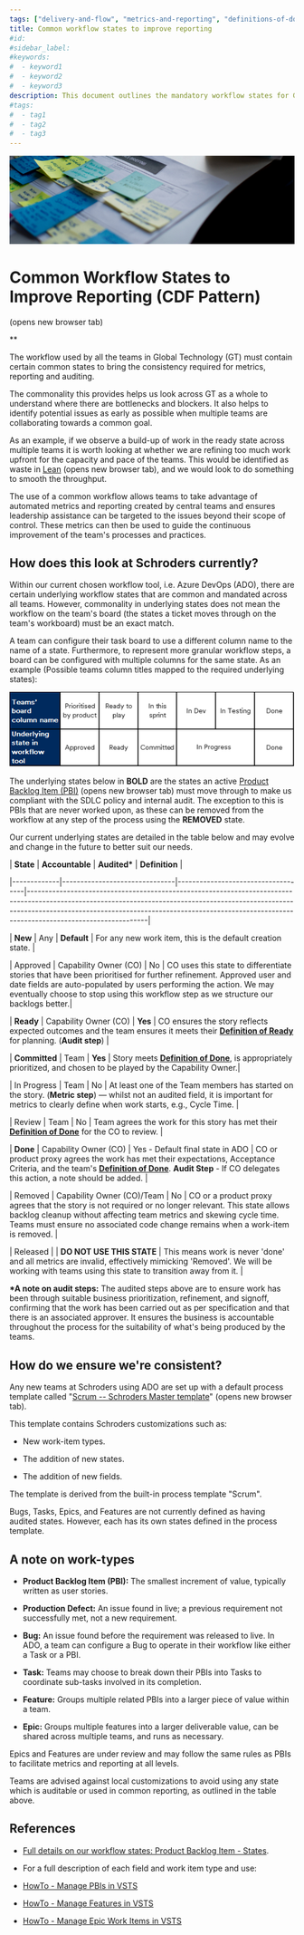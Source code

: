 ```yaml
---
tags: ["delivery-and-flow", "metrics-and-reporting", "definitions-of-done-ready"]
title: Common workflow states to improve reporting
#id:
#sidebar_label:
#keywords:
#  - keyword1
#  - keyword2
#  - keyword3
description: This document outlines the mandatory workflow states for Global Technology teams at Schroders to ensure consistency in metrics, reporting, and auditing. By standardizing workflow states, it aims to identify bottlenecks, streamline processes, and facilitate leadership support, thereby enhancing collaborative efforts towards project goals while complying with the Software Development Life Cycle (SDLC) policy.
#tags:
#  - tag1
#  - tag2
#  - tag3
---
```


![A close-up of a piece of paper Description automatically generated](Common%20workflow%20states%20to%20improve%20reporting_media/media/image1.jpeg)

# Common Workflow States to Improve Reporting (CDF Pattern)

 (opens new browser tab)

**

The workflow used by all the teams in Global Technology (GT) must contain certain common states to bring the consistency required for metrics, reporting and auditing.

The commonality this provides helps us look across GT as a whole to understand where there are bottlenecks and blockers. It also helps to identify potential issues as early as possible when multiple teams are collaborating towards a common goal.

As an example, if we observe a build-up of work in the ready state across multiple teams it is worth looking at whether we are refining too much work upfront for the capacity and pace of the teams. This would be identified as waste in [Lean](https://schroders365eur.sharepoint.com/sites/myschroders/content/Pages/CorporatePages/cA5DcI8h54ye17yXUNla6w/388a414f-4b39-4a75-85ba-621264a4b949.aspx) (opens new browser tab), and we would look to do something to smooth the throughput.

The use of a common workflow allows teams to take advantage of automated metrics and reporting created by central teams and ensures leadership assistance can be targeted to the issues beyond their scope of control. These metrics can then be used to guide the continuous improvement of the team\'s processes and practices.

## How does this look at Schroders currently?

Within our current chosen workflow tool, i.e. Azure DevOps (ADO), there are certain underlying workflow states that are common and mandated across all teams. However, commonality in underlying states does not mean the workflow on the team's board (the states a ticket moves through on the team\'s workboard) must be an exact match.

A team can configure their task board to use a different column name to the name of a state. Furthermore, to represent more granular workflow steps, a board can be configured with multiple columns for the same state. As an example (Possible teams column titles mapped to the required underlying states):

![A black background with a black square Description automatically generated with medium confidence](Common%20workflow%20states%20to%20improve%20reporting_media/media/image2.png)

The underlying states below in **BOLD** are the states an active [Product Backlog Item (PBI)](https://schroders365eur.sharepoint.com/sites/myschroders/content/Pages/CorporatePages/cA5DcI8h54ye17yXUNla6w/388a414f-4b39-4a75-85ba-621264a4b949.aspx) (opens new browser tab) must move through to make us compliant with the SDLC policy and internal audit. The exception to this is PBIs that are never worked upon, as these can be removed from the workflow at any step of the process using the **REMOVED** state.

Our current underlying states are detailed in the table below and may evolve and change in the future to better suit our needs.

| **State** | **Accountable** | **Audited\*** | **Definition** |

|-------------|-------------------------------|------------------------------------|---------------------------------------------------------------------------------------------------------------------------------------------------------------------------------------------------------------------------------------------------------------------------|

| **New** | Any | **Default** | For any new work item, this is the default creation state. |

| Approved | Capability Owner (CO) | No | CO uses this state to differentiate stories that have been prioritised for further refinement. Approved user and date fields are auto-populated by users performing the action. We may eventually choose to stop using this workflow step as we structure our backlogs better.|

| **Ready** | Capability Owner (CO) | **Yes** | CO ensures the story reflects expected outcomes and the team ensures it meets their [**Definition of Ready**](https://schroders365eur.sharepoint.com/sites/myschroders/content/Pages/CorporatePages/cA5DcI8h54ye17yXUNla6w/7b41446b-109e-4460-99ac-37ce8c62dd91.aspx) for planning. (**Audit step**) |

| **Committed** | Team | **Yes** | Story meets [**Definition of Done**](https://schroders365eur.sharepoint.com/sites/myschroders/content/Pages/CorporatePages/cA5DcI8h54ye17yXUNla6w/87fd8010-884c-426f-a99c-58b8fbe17df8.aspx), is appropriately prioritized, and chosen to be played by the Capability Owner.|

| In Progress | Team | No | At least one of the Team members has started on the story. (**Metric step**) — whilst not an audited field, it is important for metrics to clearly define when work starts, e.g., Cycle Time. |

| Review | Team | No | Team agrees the work for this story has met their [**Definition of Done**](https://schroders365eur.sharepoint.com/sites/myschroders/content/Pages/CorporatePages/cA5DcI8h54ye17yXUNla6w/87fd8010-884c-426f-a99c-58b8fbe17df8.aspx) for the CO to review. |

| **Done** | Capability Owner (CO) | Yes - Default final state in ADO | CO or product proxy agrees the work has met their expectations, Acceptance Criteria, and the team\'s [**Definition of Done**](https://schroders365eur.sharepoint.com/sites/myschroders/content/Pages/CorporatePages/cA5DcI8h54ye17yXUNla6w/87fd8010-884c-426f-a99c-58b8fbe17df8.aspx). **Audit Step** - If CO delegates this action, a note should be added. |

| Removed | Capability Owner (CO)/Team | No | CO or a product proxy agrees that the story is not required or no longer relevant. This state allows backlog cleanup without affecting team metrics and skewing cycle time. Teams must ensure no associated code change remains when a work-item is removed. |

| Released | | **DO NOT USE THIS STATE** | This means work is never 'done' and all metrics are invalid, effectively mimicking 'Removed'. We will be working with teams using this state to transition away from it. |

**\*A note on audit steps:** The audited steps above are to ensure work has been through suitable business prioritization, refinement, and signoff, confirming that the work has been carried out as per specification and that there is an associated approver. It ensures the business is accountable throughout the process for the suitability of what's being produced by the teams.

## How do we ensure we're consistent?

Any new teams at Schroders using ADO are set up with a default process template called "[Scrum -- Schroders Master template](https://dev.azure.com/schroders/_settings/process?process-name=Scrum%20-%20Schroders%20Master%20Template&_a=workitemtypes#process-name=Scrum%20-%20Schroders%20Master%20Template&_a=workitemtypes)" (opens new browser tab).

This template contains Schroders customizations such as:

- New work-item types.

- The addition of new states.

- The addition of new fields.

The template is derived from the built-in process template "Scrum".

Bugs, Tasks, Epics, and Features are not currently defined as having audited states. However, each has its own states defined in the process template.

## A note on work-types

- **Product Backlog Item (PBI):** The smallest increment of value, typically written as user stories.

- **Production Defect:** An issue found in live; a previous requirement not successfully met, not a new requirement.

- **Bug:** An issue found before the requirement was released to live. In ADO, a team can configure a Bug to operate in their workflow like either a Task or a PBI.

- **Task:** Teams may choose to break down their PBIs into Tasks to coordinate sub-tasks involved in its completion.

- **Feature:** Groups multiple related PBIs into a larger piece of value within a team.

- **Epic:** Groups multiple features into a larger deliverable value, can be shared across multiple teams, and runs as necessary.

Epics and Features are under review and may follow the same rules as PBIs to facilitate metrics and reporting at all levels.

Teams are advised against local customizations to avoid using any state which is auditable or used in common reporting, as outlined in the table above.

## References

- [Full details on our workflow states: Product Backlog Item - States](https://confluence.schroders.com/display/DN/Product+Backlog+Item+-+States).

- For a full description of each field and work item type and use:

- [HowTo - Manage PBIs in VSTS](https://confluence.schroders.com/display/DN/HowTo+-+Manage+PBIs+in+VSTS)

- [HowTo - Manage Features in VSTS](https://confluence.schroders.com/display/DN/HowTo+-+Manage+Features+in+VSTS)

- [HowTo - Manage Epic Work Items in VSTS](https://confluence.schroders.com/display/DN/HowTo+-+Manage+Epic+Work+Items+in+VSTS)
